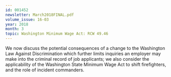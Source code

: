```yaml
---
id: 001452
newsletter: March2018FINAL.pdf
volume_issue: 16-03
year: 2018
month: 3
topic: Washington Minimum Wage Act: RCW 49.46
---
```


We now discuss the potential consequences of a change to the Washington Law Against Discrimination which further limits inquiries an employer may make into the criminal record of job applicants; we also consider the applicability of the Washington State Minimum Wage Act to shift firefighters, and the role of incident commanders.